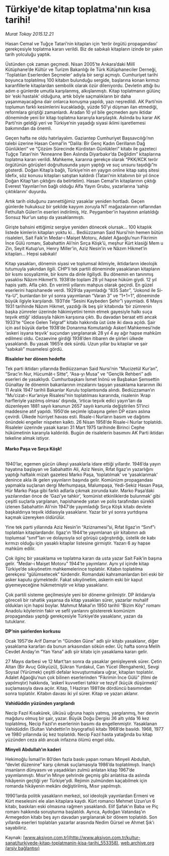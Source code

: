 # Türkiye'de kitap toplatma'nın kısa tarihi!

*Murat Tokay 2015.12.21*

<div class="pNewsDetailMainContent ctx_content" itemprop="articleBody">
 <p>
  Hasan Cemal ve Tuğçe Tatari’nin kitapları için ‘terör örgütü propagandası’ gerekçesiyle toplatma kararı verildi. Biz de sabıkalı kitapların izinde bir yakın tarih yolculuğu yaptık.
 </p>
 <p>
  Üstünden çok zaman geçmedi. Nisan 2005’te Ankara’daki Millî Kütüphane’de Kültür ve Turizm Bakanlığı ile Türk Kütüphaneciler Derneği, ‘Toplatılan Eserlerden Seçmeler’ adıyla bir sergi açmıştı. Cumhuriyet tarihi boyunca toplatılmış 100 kitabın bulunduğu sergide, başlarına konan kırmızı karanfillerle kitaplardan sembolik olarak özür dileniyordu. Devletin attığı bu adım o günlerde umutla karşılanmış, alkışlanmıştı. Kitap toplatmanın gülünç bir ‘eski hastalık’ olduğuna, artık böyle saçmalıkların bir daha yaşanmayacağına dair onlarca konuşma yapıldı, yazı neşredildi. AK Parti’nin toplumun farklı kesimlerini kucakladığı, yüzde 50’yi düşman ilan etmediği, reformlara giriştiği zamanlardı. Aradan 10 yıl bile geçmeden aynı iktidar döneminde yeni bir kitap toplatma kararıyla karşılaştık. Aslında bu karar AK Parti’nin geldiği yeri ve Türkiye’nin yaşadığı siyasi iklimi işaretlemesi bakımından da önemli.
 </p>
 <p>
  Geçen hafta ne oldu hatırlayalım. Gaziantep Cumhuriyet Başsavcılığı’nın talebi üzerine Hasan Cemal’in “Dalila: Bir Genç Kadın Gerillanın Dağ Günlükleri” ve “Çözüm Sürecinde Kürdistan Günlükleri” kitabı ile gazeteci Tuğçe Tatari’nin “Anneanne Ben Aslında Diyarbakır’da Değildim” kitaplarına toplatma kararı verildi. Mahkeme, kararına gerekçe olarak “PKK/KCK terör örgütünün görüşleri doğrultusunda yayın yaptığı ve suç unsuru taşıdığı”nı gösterdi. Doğan Kitap’a bağlı, Türkiye’nin en yaygın online kitap satış sitesi İdefix, söz konusu kitapları satıştan kaldırdı (Tatari’nin kitabının bir yıl önce Doğan Kitap’tan çıktığını da belirtelim). Hasan Cemal’in kitaplarının çıktığı Everest Yayınları’nın bağlı olduğu Alfa Yayın Grubu, yazarlarına ‘sahip çıktıklarını’ duyurdu.
 </p>
 <p>
  Artık tarih olduğunu zannettiğimiz yasaklar yeniden hortladı. Geçen günlerde hukuksuz bir şekilde kayyım zoruyla NT mağazalarının raflarından Fethullah Gülen’in eserleri indirilmiş, Hz. Peygamber’in hayatının anlatıldığı Sonsuz Nur’un satışı da yasaklanmıştı.
 </p>
 <p>
  Girişte bahsini ettiğimiz sergiye yeniden dönecek olursak... 100 kitaplık listede kimlerin kitapları yoktu ki... Bediüzzaman Said Nursi’nin hemen bütün risaleleri, Sait Faik’in Medar-ı Maişet Motoru, Adalet Ağaoğlu’nun Fikrimin İnce Gülü romanı, Sabahattin Ali’nin Sırça Köşk’ü, meşhur Kürt klasiği Mem u Zin, Seyit Kutup’un, Henry Miller’in, Aziz Nesin’in ve Nâzım Hikmet’in kitapları... Hepsi sabıkalı!
 </p>
 <p>
  Kitap yasakları, dönemin siyasi ve toplumsal iklimiyle, iktidarların ideolojik tutumuyla yakından ilgili. CHP’li tek partili döneminde yasaklanan kitapların bir kısmı sosyalizmle, bir kısmı da dinle ilgiliydi. Bu dönemin en tanınmış yasaklısı Nâzım Hikmet’ti. 1938’de toplam 28 yıl hapse hüküm giydi. 12 yıl hapis yattı. Afla çıktı. En verimli yıllarını mahpus olarak geçirdi. En güzel eserlerini hapishanede verdi. 1929’da yayımladığı “835 Satır”, “Jokond ile Si-Ya-U”, bunlardan bir yıl sonra yayımlanan “Varan 3” ve “1+1=1”, döneminde büyük ilgiyle karşılandı. 1931’de “Sesini Kaybeden Şehir”i yayımladı. 6 Mayıs 1931 tarihinde Nâzım Hikmet, yazdığı ilk beş şiir kitabında ‘bir zümrenin başka zümreler üzerinde hâkimiyetini temin etmek gayesiyle halkı suça teşvik ettiği’ iddiasıyla hâkim karşısına çıktı. Bu davadan beraat etti ancak 1933’te “Gece Gelen Telgraf” kitabı hakkında üst üste iki dava açıldı. Şair için asıl büyük darbe 1938’de Donanma Komutanlığı Askerî Mahkemesi’nde ‘askeri isyana teşvik’ suçundan yargılanarak 28 yıl 4 ay ağır hapse mahkûm edilmesi oldu. Cezaevine girdiği 1938’den itibaren de şiirleri ülkede yasaklandı. Bu yasak 1965’e dek sürdü. Uzun yıllar bu kitaplar ve şair “sabıkalı” muamelesi gördü.
 </p>
 <p>
  <strong>
   Risaleler her dönem hedefte
  </strong>
 </p>
 <p>
  Tek parti iktidarı yıllarında Bediüzzaman Said Nursi’nin “Mucizetül Kur’an”, “Sırac’in Nur, Hücumât-ı Sitte”, “Asa-yı Musa” ve “Gençlik Rehberi” adlı eserleri de yasaklıydı. Cumhurbaşkanı İsmet İnönü ve Başbakan Şemsettin Günaltay ile dönemin bakanlarının imzalarını taşıyan yasaklama kararının ilki 11 Aralık 1947 tarihli Bakanlar Kurulu toplantısında alındı. Bediüzzaman’ın “Mu’cizat-ı Kur’aniye Risalesi”nin toplatılması kararında, risalenin ‘Arap harfleriyle yazılmış olması’ dışında, ‘irticaı teşvik edici yayın’ları da düzenleyen 1881 sayılı kanunun 2657 sayılı kanunla değiştirilen 51’inci maddesine atıf yapıldı. 1950’de seçimle işbaşına gelen DP ezanı aslına çevirdi. Ülkede hürriyet havası esti. Risale-i Nurların basım ve dağıtımı önündeki engeller nispeten kalktı. 26 Nisan 1958’de Risale-i Nurlar toplatıldı. Risaleler üzerinde yasak kararı 31 Mart 1975 tarihinde Birinci Cephe hükümetinin kararıyla kaldırıldı. Bugün de risalelerin basımını AK Parti iktidarı tekeline almak istiyor.
  <br>
   <strong>
    <br>
     Marko Paşa ve Sırça Köşk!
    </br>
   </strong>
  </br>
 </p>
 <p>
  1940’lar, egemen gücün ülkeyi yasaklarla idare ettiği yıllardır. 1946’da yayın hayatına başlayan ve Sabahattin Ali, Aziz Nesin, Rıfat Ilgaz’ın yazarlığını yaptığı haftalık mizah gazetesi Marko Paşa, ‘toplatılmak’ ve ‘yasaklanmak’ denince akla ilk gelen yayınların başında gelir. Komünizm propagandası yapmakla suçlanan dergi Merhumpaşa, Malumpaşa, Yedi-Sekiz Hasan Paşa, Hür Marko Paşa gibi farklı adlarla çıkmak zorunda kalır. Marko Paşa’daki yazılarından önce de ‘Gazi’ye tahkir’, ‘komünist etkinliklerde bulunmak’ gibi çeşitli suçlarla yargılanan, hapishanede yatan ve polis tarafından sürekli izlenen Sabahattin Ali’nin 1947’de yayımladığı Sırça Köşk kitabı devlete başkaldırıya teşvik iddiasıyla yasaklanır. Yazar bir yıl sonra yurtdışına kaçmak üzereyken öldürülür.
 </p>
 <p>
  Yine tek parti yıllarında Aziz Nesin’in “Aziznamesi”si, Rıfat Ilgaz’ın “Sınıf”ı toplatılan kitaplardandır. Ilgaz’ın 1944’te yayımlanan şiir kitabının adı toplumsal “sınıf”ları ve dolayısıyla sol görüşü çağrıştırdığı, üstelik de kabı kırmızı olduğu için yasaklı kitaplar listesine girmiştir. Yazarı 6 ay hapse mahkûm edilir.
 </p>
 <p>
  Çok ilginç bir yasaklama ve toplatma kararı da usta yazar Sait Faik’in başına gelir. “Medar-ı Maişet Motoru” 1944’te yayımlanır. Aynı yıl içinde kitap Türkiye’de sıkıyönetim mahkemelerince toplatılır. Kitabın toplatılma gerekçesi “gülümsetecek” türdendir. Romandaki kahramanlardan biri eski bir asker kaputu giymektedir. Fakat sıkıyönetim, askerin eski bir kaput giyemeyeceğine hükmetmiştir ve kitap yasaklanır.
 </p>
 <p>
  Çok partili sisteme geçilmesiyle yeni bir döneme girilmiştir. DP iktidarıyla göreceli bir rahatlık yaşansa da kitap yasakları sürer, yazarlar muhalif oldukları için hapsi boylar. Mahmut Makal’ın 1950 tarihli “Bizim Köy” romanı Anadolu köylerinin fakir ve sefil yanlarını göstererek komünizm propagandası yaptığı gerekçesiyle Türkiye’de yasaklanır, yazarı da tutuklanır.
 </p>
 <p>
  <strong>
   DP’nin şairlerden korkusu
  </strong>
 </p>
 <p>
  Ocak 1957’de Arif Damar’ın “Günden Güne” adlı şiir kitabı yasaklanır, diğer yasaklama kararları da bunun arkasından sökün eder. Üç hafta sonra Melih Cevdet Anday’ın “Yan Yana” adlı şiir kitabı için yasaklama kararı gelir.
 </p>
 <p>
  27 Mayıs darbesi ve 12 Mart’tan sonra da yasaklar genişleyerek sürer. Çetin Altan (Bir Avuç Gökyüzü), Şükran Yurdakul, Can Yücel (Rengahenk), Sevgi Soysal (Yürümek) çeşitli defalar kovuşturmalara uğrar, kitapları toplatılır. Adalet Ağaoğlu’nun çok bilinen eserlerinden “Fikrimin İnce Gülü” (filmi de yapılmıştır) hakkında, ‘askerî kuvvetleri tahkir ve tezyif (küçük düşürmek)’ suçlamasıyla dava açılır. Kitap, 1 Haziran 1981’de dördüncü basımından sonra toplatılır. Kitabın davası iki yıl sürer. Kitap ve yazarı aklanır.
 </p>
 <p>
  <strong>
   Vahidüddin yüzünden yargılandı
  </strong>
 </p>
 <p>
  Necip Fazıl Kısakürek, ülküsü uğruna hapis yatmış, yargılanmış, her devrin mağduru olmuş bir şair, yazar. Büyük Doğu Dergisi 36 altı yılda 16 kez toplatılmış, Necip Fazıl’ın eserlerinin basımı da engellenmiştir. Yasaklanan Vahidüddin (Sultan Vahdettin’in biyografisi) kitabı 1968’de basıldı. 1968, 1977 ve 1980 yıllarında üç kez toplatıldı. Necip Fazıl hasta yatağında bu kitap yüzünden ceza aldı ancak infazına ölümü engel oldu.
 </p>
 <p>
  <strong>
   Minyeli Abdullah’ın kaderi
  </strong>
 </p>
 <p>
  Hekimoğlu İsmail’in 80’den fazla baskı yapan romanı Minyeli Abdullah, “devlet düzenine” karşı çıkmak suçlamasıyla 1986’da toplatılmıştı. İnançlı insanların dünyasını ve yaşadıkları zulmü anlatan kitap 1967’de yayımlanmıştı. Mısır’ın Minye şehrinde geçmiş gibi anlatılsa da aslında hikâyenin geçtiği yer Türkiye’ydi. Rejimin zulmünden kaçabilmek için romanda hikâyenin mekânı değiştirilmiş, Mısır yapılmıştı.
 </p>
 <p>
  1990’larda politik yasakların merkezi, sol ideolojik yayınlardan Ermeni ve Kürt meselesini ele alan kitaplara kaydı. Kürt romancı Mehmet Uzun’un 6 kitabı, baskıları eski olmasına rağmen yasaklandı. Elif Şafak’ın Baba ve Piç romanı hakkında soruşturma başlatıldı. Ayrıca, Aydoğan Vatandaş’ın Armegedon kitabı beş ayrı davadan yargılanarak bir dönem toplatıldı. Son yıllarda eserleri toplatılan yazarlar arasında Nedim Gürsel ve Ahmet Şık’ı sayabiliriz.
 </p>
</div>


Kaynak: [www.aksiyon.com.tr](http://www.aksiyon.com.tr/kultur-sanat/turkiyede-kitap-toplatmanin-kisa-tarihi_553358), [web.archive.org (arşiv bağlantısı)](http://web.archive.org/web/20160121020445/http://www.aksiyon.com.tr/kultur-sanat/turkiyede-kitap-toplatmanin-kisa-tarihi_553358)
